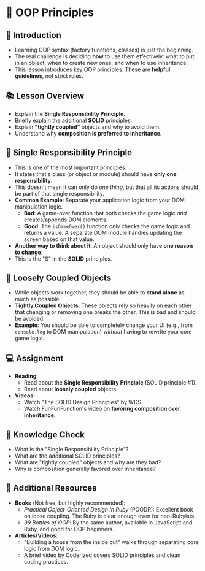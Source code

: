 # 🧠 OOP Principles

## 📝 Introduction

* Learning OOP syntax (factory functions, classes) is just the beginning.
* The real challenge is deciding **how** to use them effectively: what to put in an object, when to create new ones, and when to use inheritance.
* This lesson introduces key OOP principles. These are **helpful guidelines**, not strict rules.

## 📚 Lesson Overview

* Explain the **Single Responsibility Principle**.
* Briefly explain the additional **SOLID** principles.
* Explain **"tightly coupled"** objects and why to avoid them.
* Understand why **composition is preferred to inheritance**.

## 🎯 Single Responsibility Principle

* This is one of the most important principles.
* It states that a class (or object or module) should have **only one responsibility**.
* This doesn't mean it can only do *one thing*, but that all its actions should be part of that single responsibility.
* **Common Example**: Separate your application logic from your DOM manipulation logic.
    * **Bad**: A game-over function that both checks the game logic *and* creates/appends DOM elements.
    * **Good**: The `isGameOver()` function *only* checks the game logic and returns a value. A separate DOM module handles updating the screen based on that value.
* **Another way to think about it**: An object should only have **one reason to change**.
* This is the "S" in the **SOLID** principles.

## 🔗 Loosely Coupled Objects

* While objects work together, they should be able to **stand alone** as much as possible.
* **Tightly Coupled Objects**: These objects rely so heavily on each other that changing or removing one breaks the other. This is bad and should be avoided.
* **Example**: You should be able to completely change your UI (e.g., from `console.log` to DOM manipulation) *without* having to rewrite your core game logic.

## 💻 Assignment

* **Reading**:
    * Read about the **Single Responsibility Principle** (SOLID principle #1).
    * Read about **loosely coupled** objects.
* **Videos**:
    * Watch "The SOLID Design Principles" by WDS.
    * Watch FunFunFunction's video on **favoring composition over inheritance**.

## 🧠 Knowledge Check

* What is the "Single Responsibility Principle"?
* What are the additional SOLID principles?
* What are "tightly coupled" objects and why are they bad?
* Why is composition generally favored over inheritance?

## 🔗 Additional Resources
* **Books** (Not free, but highly recommended):
    * *Practical Object-Oriented Design In Ruby* (POODR): Excellent book on loose coupling. The Ruby is clear enough even for non-Rubyists.
    * *99 Bottles of OOP*: By the same author, available in JavaScript and Ruby, and good for OOP beginners.
* **Articles/Videos**:
    * "Building a house from the inside out" walks through separating core logic from DOM logic.
    * A brief video by Coderized covers SOLID principles and clean coding practices.